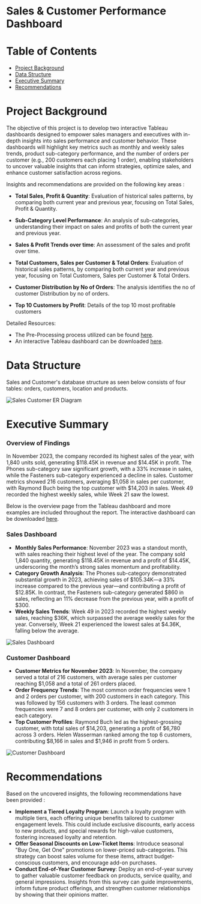 # Sales & Customer Performance Dashboard

# Table of Contents
* [Project Background](#project-background)
* [Data Structure](#data-structure)
* [Executive Summary](#executive-summary)
* [Recommendations](#recommendations)

# Project Background 
The objective of this project is to develop two interactive Tableau dashboards designed to empower sales managers and executives with in-depth insights into sales performance and customer behavior. These dashboards will highlight key metrics such as monthly and weekly sales trends, product sub-category performance, and the number of orders per customer (e.g., 200 customers each placing 1 order), enabling stakeholders to uncover valuable insights that can inform strategies, optimize sales, and enhance customer satisfaction across regions.

Insights and recommendations are provided on the following key areas : 
- **Total Sales, Profit & Quantity**: Evaluation of historical sales patterns, by comparing both current year and previous year, focusing on Total Sales, Profit & Quantity.

- **Sub-Category Level Performance**: An analysis of sub-categories, understanding their impact on sales and profits of both the current year and previous year.

- **Sales & Profit Trends over time**: An assessment of the sales and profit over time.

- **Total Customers, Sales per Customer & Total Orders**: Evaluation of historical sales patterns, by comparing both current year and previous year, focusing on Total Customers, Sales per Customer & Total Orders.

- **Customer Distribution by No of Orders**: The analysis identifies the no of customer Distribution by no of orders.

- **Top 10 Customers by Profit**: Details of the top 10 most profitable customers

Detailed Resources: 

- The Pre-Processing process utilized can be found [here](https://github.com/karlyndiary/Sales-and-Customer-Performance-Dashboard/blob/main/Pre-Processing%20%26%20Calculated%20Fields.md). 
- An interactive Tableau dashboard can be downloaded [here](https://public.tableau.com/app/profile/karen.judelyn.fernandes/viz/SalesCustomerPerformanceDashboard_17313759409300/SalesDashboard?publish=yes).

# Data Structure

Sales and Customer's database structure as seen below consists of four tables: orders, customers, location and products.

![Sales   Customer ER Diagram](https://github.com/user-attachments/assets/513a148f-4670-40a5-9415-b1328f20e47f)

# Executive Summary 

### Overview of Findings 

In November 2023, the company recorded its highest sales of the year, with 1,840 units sold, generating $118.45K in revenue and $14.45K in profit. The Phones sub-category saw significant growth, with a 33% increase in sales, while the Fasteners sub-category experienced a decline in sales. Customer metrics showed 216 customers, averaging $1,058 in sales per customer, with Raymond Buch being the top customer with $14,203 in sales. Week 49 recorded the highest weekly sales, while Week 21 saw the lowest.

Below is the overview page from the Tableau dashboard and more examples are included throughout the report. The interactive dashboard can be downloaded [here](https://public.tableau.com/app/profile/karen.judelyn.fernandes/viz/SalesCustomerPerformanceDashboard_17313759409300/SalesDashboard?publish=yes).

### Sales Dashboard
- **Monthly Sales Performance**: November 2023 was a standout month, with sales reaching their highest level of the year. The company sold 1,840 quantity, generating $118.45K in revenue and a profit of $14.45K, underscoring the month’s strong sales momentum and profitability.
- **Category Growth Analysis**: The Phones sub-category demonstrated substantial growth in 2023, achieving sales of $105.34K—a 33% increase compared to the previous year—and contributing a profit of $12.85K. In contrast, the Fasteners sub-category generated $860 in sales, reflecting an 11% decrease from the previous year, with a profit of $300.
- **Weekly Sales Trends**: Week 49 in 2023 recorded the highest weekly sales, reaching $36K, which surpassed the average weekly sales for the year. Conversely, Week 21 experienced the lowest sales at $4.36K, falling below the average.

![Sales Dashboard](https://github.com/user-attachments/assets/ab36c399-97c2-47fe-b6e6-d87bdd035f34)

### Customer Dashboard
- **Customer Metrics for November 2023**: In November, the company served a total of 216 customers, with average sales per customer reaching $1,058 and a total of 261 orders placed.
- **Order Frequency Trends**: The most common order frequencies were 1 and 2 orders per customer, with 200 customers in each category. This was followed by 156 customers with 3 orders. The least common frequencies were 7 and 8 orders per customer, with only 2 customers in each category.
- **Top Customer Profiles**: Raymond Buch led as the highest-grossing customer, with total sales of $14,203, generating a profit of $6,780 across 3 orders. Helen Wasserman ranked among the top 6 customers, contributing $8,166 in sales and $1,946 in profit from 5 orders.

![Customer Dashboard](https://github.com/user-attachments/assets/552100d3-c7e3-42f2-a2a1-693f375a9913)

# Recommendations

Based on the uncovered insights, the following recommendations have been provided : 

- **Implement a Tiered Loyalty Program**: Launch a loyalty program with multiple tiers, each offering unique benefits tailored to customer engagement levels. This could include exclusive discounts, early access to new products, and special rewards for high-value customers, fostering increased loyalty and retention.
- **Offer Seasonal Discounts on Low-Ticket Items**: Introduce seasonal "Buy One, Get One" promotions on lower-priced sub-categories. This strategy can boost sales volume for these items, attract budget-conscious customers, and encourage add-on purchases.
- **Conduct End-of-Year Customer Survey**: Deploy an end-of-year survey to gather valuable customer feedback on products, service quality, and general impressions. Insights from this survey can guide improvements, inform future product offerings, and strengthen customer relationships by showing that their opinions matter.
